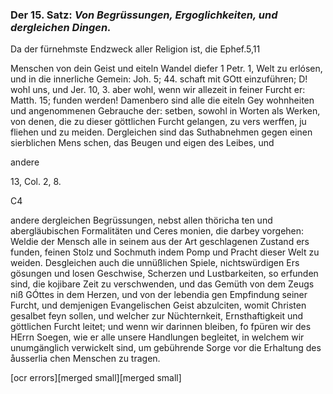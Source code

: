 
<!-- Seie 40; content-0058.xml -->


### Der 15. Satz: *Von Begrüssungen, Ergoglichkeiten, und dergleichen Dingen.*


Da der fürnehmste Endzweck aller Religion ist, die Ephef.5,11

Menschen von dein Geist und eiteln Wandel diefer 1 Petr. 1, Welt zu
erlósen, und in die innerliche Gemein: Joh. 5; 44. schaft mit GOtt
einzuführen; D! wohl uns, und Jer. 10, 3. aber wohl, wenn wir allezeit
in feiner Furcht er: Matth. 15; funden werden! Damenbero sind alle die
eiteln Gey wohnheiten und angenommenen Gebrauche der: setben, sowohl in
Worten als Werken, von denen, die zu dieser göttlichen Furcht gelangen,
zu vers werffen, ju fliehen und zu meiden. Dergleichen sind das Suthabnehmen
gegen einen sierblichen Mens schen, das Beugen und eigen des Leibes, und

andere

13, Col. 2, 8.

C4

andere dergleichen Begrüssungen, nebst allen thöricha ten und
abergläubischen Formalitäten und Ceres monien, die darbey vorgehen: Weldie
der Mensch alle in seinem aus der Art geschlagenen Zustand ers funden,
feinen Stolz und Sochmuth indem Pomp und Pracht dieser Welt zu weiden.
Desgleichen auch die unnüßlichen Spiele, nichtswürdigen Ers gösungen und
losen Geschwise, Scherzen und Lustbarkeiten, so erfunden sind, die kojibare
Zeit zu verschwenden, und das Gemüth von dem Zeugs niß GÓttes in dem Herzen,
und von der lebendia gen Empfindung seiner Furcht, und demjenigen
Evangelischen Geist abzulciten, womit Christen gesalbet feyn sollen, und
welcher zur Nüchternkeit, Ernsthaftigkeit und göttlichen Furcht leitet;
und wenn wir darinnen bleiben, fo fpüren wir des HErrn Soegen, wie er alle
unsere Handlungen begleitet, in welchem wir unumgänglich verwickelt sind,
um gebührende Sorge vor die Erhaltung des åusserlia chen Menschen zu tragen.

[ocr errors][merged small][merged small]